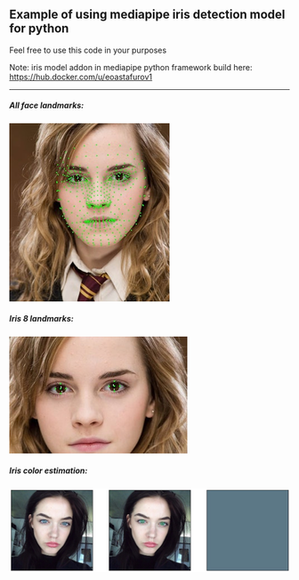## Example of using mediapipe iris detection model for python

Feel free to use this code in your purposes

Note: iris model addon in mediapipe python framework build here: https://hub.docker.com/u/eoastafurov1

----
##### All face landmarks:
![Iris color estimation](all_face_landmarks_example.JPG)


##### Iris 8 landmarks:
![Iris color estimation](iris_landmarks_example.JPG)


##### Iris color estimation:
![Iris color estimation](example.jpg)
